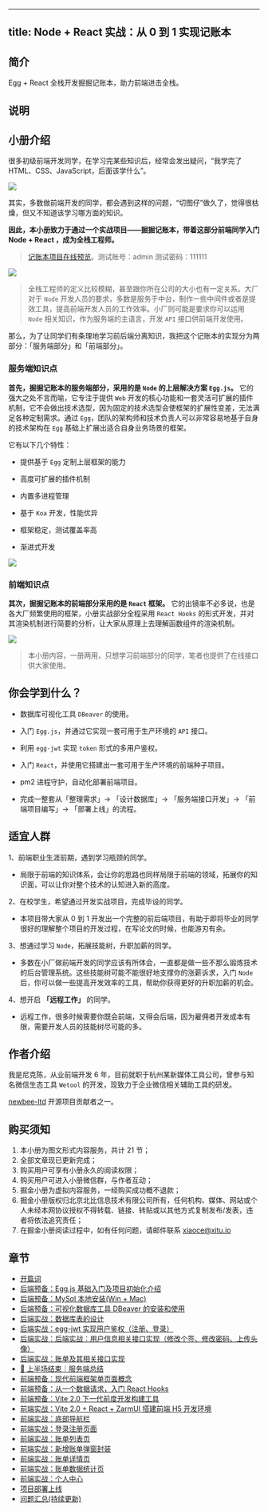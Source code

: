 
---
title: Node + React 实战：从 0 到 1 实现记账本 
---

## 简介
Egg + React 全栈开发掘掘记账本，助力前端进击全栈。

## 说明
## 小册介绍

很多初级前端开发同学，在学习完某些知识后，经常会发出疑问，“我学完了 HTML、CSS、JavaScript，后面该学什么”。

![](https://p9-juejin.byteimg.com/tos-cn-i-k3u1fbpfcp/484c9ba2a1b04bffa342fc69c5395bc6~tplv-k3u1fbpfcp-watermark.image)

其实，多数做前端开发的同学，都会遇到这样的问题，“切图仔”做久了，觉得很枯燥，但又不知道该学习哪方面的知识。

**因此，本小册致力于通过一个实战项目——掘掘记账本，带着这部分前端同学入门 Node + React ，成为全栈工程师。**

> [记账本项目在线预览](http://cost.chennick.wang/)。测试账号：admin 测试密码：111111

![](https://p3-juejin.byteimg.com/tos-cn-i-k3u1fbpfcp/1ecfbf8c760f4dce963d59ffaeff3452~tplv-k3u1fbpfcp-zoom-1.image)

> 全栈工程师的定义比较模糊，甚至跟你所在公司的大小也有一定关系。大厂对于 `Node` 开发人员的要求，多数是服务于中台，制作一些中间件或者是提效工具，提高前端开发人员的工作效率。小厂则可能是要求你可以运用 `Node` 相关知识，作为服务端的主语言，开发 `API` 接口供前端开发使用。

那么，为了让同学们有条理地学习前后端分离知识，我把这个记账本的实现分为两部分：「服务端部分」和「前端部分」。

### 服务端知识点

**首先，掘掘记账本的服务端部分，采用的是 `Node` 的上层解决方案 `Egg.js`。** 它的强大之处不言而喻，它专注于提供 `Web` 开发的核心功能和一套灵活可扩展的插件机制，它不会做出技术选型，因为固定的技术选型会使框架的扩展性变差，无法满足各种定制需求。通过 `Egg`，团队的架构师和技术负责人可以非常容易地基于自身的技术架构在 `Egg` 基础上扩展出适合自身业务场景的框架。

它有以下几个特性：

- 提供基于 `Egg` 定制上层框架的能力

- 高度可扩展的插件机制

- 内置多进程管理

- 基于 `Koa` 开发，性能优异

- 框架稳定，测试覆盖率高

- 渐进式开发

![](https://p3-juejin.byteimg.com/tos-cn-i-k3u1fbpfcp/17cee9e1c08448239bfa8890d5247bda~tplv-k3u1fbpfcp-zoom-1.image)

### 前端知识点

**其次，掘掘记账本的前端部分采用的是 `React` 框架。** 它的出镜率不必多说，也是各大厂频繁使用的框架，小册实战部分全程采用 `React Hooks` 的形式开发，并对其渲染机制进行简要的分析，让大家从原理上去理解函数组件的渲染机制。

![](https://p3-juejin.byteimg.com/tos-cn-i-k3u1fbpfcp/0c11fcf889f946159ba2fe127fac9b97~tplv-k3u1fbpfcp-zoom-1.image)

> 本小册内容，一册两用，只想学习前端部分的同学，笔者也提供了在线接口供大家使用。

## 你会学到什么？

- 数据库可视化工具 `DBeaver` 的使用。

- 入门 `Egg.js`，并通过它实现一套可用于生产环境的 `API` 接口。

- 利用 `egg-jwt` 实现 `token` 形式的多用户鉴权。

- 入门 `React`，并使用它搭建出一套可用于生产环境的前端种子项目。

- pm2 进程守护，自动化部署前端项目。

- 完成一整套从「整理需求」-> 「设计数据库」-> 「服务端接口开发」-> 「前端项目编写」-> 「部署上线」的流程。

## 适宜人群

1、前端职业生涯前期，遇到学习瓶颈的同学。

- 局限于前端的知识体系，会让你的思路也同样局限于前端的领域，拓展你的知识面，可以让你对整个技术的认知进入新的高度。

2、在校学生，希望通过开发实战项目，完成毕设的同学。

- 本项目带大家从 0 到 1 开发出一个完整的前后端项目，有助于即将毕业的同学很好的理解整个项目的开发过程，在写论文的时候，也能游刃有余。

3、想通过学习 `Node`，拓展技能树，升职加薪的同学。

- 多数在小厂做前端开发的同学应该有所体会，一直都是做一些不那么锻炼技术的后台管理系统。这些技能树可能不能很好地支撑你的涨薪诉求，入门 `Node` 后，你可以做一些提高开发效率的工具，帮助你获得更好的升职加薪的机会。

4、想开启 **「远程工作」** 的同学。

- 远程工作，很多时候需要你既会前端，又得会后端，因为雇佣者开发成本有限，需要开发人员的技能树尽可能的多。

## 作者介绍

我是尼克陈，从业前端开发 6 年，目前就职于杭州某新媒体工具公司，曾参与知名微信生态工具 `Wetool` 的开发，现致力于企业微信相关辅助工具的研发。

[newbee-ltd](https://github.com/newbee-ltd) 开源项目贡献者之一。

## 购买须知

1.  本小册为图文形式内容服务，共计 21 节；
2.  全部文章现已更新完成；
3.  购买用户可享有小册永久的阅读权限；
4.  购买用户可进入小册微信群，与作者互动；
5.  掘金小册为虚拟内容服务，一经购买成功概不退款；
6.  掘金小册版权归北京北比信息技术有限公司所有，任何机构、媒体、网站或个人未经本网协议授权不得转载、链接、转贴或以其他方式复制发布/发表，违者将依法追究责任；
7.  在掘金小册阅读过程中，如有任何问题，请邮件联系 <xiaoce@xitu.io>

## 章节
- [开篇词](./kai-pian-ci.md)
- [后端预备：Egg.js 基础入门及项目初始化介绍](<./hou-duan-yu-bei-egg.js-ji-chu-ru-men-ji-xiang-mu-chu-shi-hua-jie-shao.md>)
- [后端预备：MySql 本地安装\(Win + Mac\)](<./hou-duan-yu-bei-mysql-ben-di-an-zhuang-win-mac-.md>)
- [后端预备：可视化数据库工具 DBeaver 的安装和使用](<./hou-duan-yu-bei-ke-shi-hua-shu-ju-ku-gong-ju-dbeaver-de-an-zhuang-he-shi-yong.md>)
- [后端实战：数据库表的设计](./hou-duan-shi-zhan-shu-ju-ku-biao-de-she-ji.md)
- [后端实战：egg-jwt 实现用户鉴权（注册、登录）](<./hou-duan-shi-zhan-egg-jwt-shi-xian-yong-hu-jian-quan-zhu-ce-deng-lu-.md>)
- [后端实战：后端实战：用户信息相关接口实现（修改个签、修改密码、上传头像）](./hou-duan-shi-zhan-hou-duan-shi-zhan-yong-hu-xin-xi-xiang-guan-jie-kou-shi-xian-xiu-gai-ge-qian-xiu-gai-mi-ma-shang-chuan-tou-xiang-.md)
- [后端实战：账单及其相关接口实现](./hou-duan-shi-zhan-zhang-dan-ji-qi-xiang-guan-jie-kou-shi-xian.md)
- [🚩 上半场结束｜服务端总结](<./shang-ban-chang-jie-shu-fu-wu-duan-zong-jie.md>)
- [前端预备：现代前端框架单页面概念](./qian-duan-yu-bei-xian-dai-qian-duan-kuang-jia-dan-ye-mian-gai-nian.md)
- [前端预备：从一个数据请求，入门 React Hooks](<./qian-duan-yu-bei-cong-yi-ge-shu-ju-qing-qiu-ru-men-react-hooks.md>)
- [前端预备：Vite 2.0 下一代前度开发构建工具](<./qian-duan-yu-bei-vite-2.0-xia-yi-dai-qian-du-kai-fa-gou-jian-gong-ju.md>)
- [前端实战：Vite 2.0 + React + ZarmUI 搭建前端 H5 开发环境](<./qian-duan-shi-zhan-vite-2.0-react-zarmui-da-jian-qian-duan-h5-kai-fa-huan-jing.md>)
- [前端实战：底部导航栏](./qian-duan-shi-zhan-di-bu-dao-hang-lan.md)
- [前端实战：登录注册页面](./qian-duan-shi-zhan-deng-lu-zhu-ce-ye-mian.md)
- [前端实战：账单列表页](./qian-duan-shi-zhan-zhang-dan-lie-biao-ye.md)
- [前端实战：新增账单弹窗封装](./qian-duan-shi-zhan-xin-zeng-zhang-dan-dan-chuang-feng-zhuang.md)
- [前端实战：账单详情页](./qian-duan-shi-zhan-zhang-dan-xiang-qing-ye.md)
- [前端实战：账单数据统计页](./qian-duan-shi-zhan-zhang-dan-shu-ju-tong-ji-ye.md)
- [前端实战：个人中心](./qian-duan-shi-zhan-ge-ren-zhong-xin.md)
- [项目部署上线](./xiang-mu-bu-shu-shang-xian.md)
- [问题汇总\(持续更新\)](<./wen-ti-hui-zong-chi-xu-geng-xin-.md>)

    
